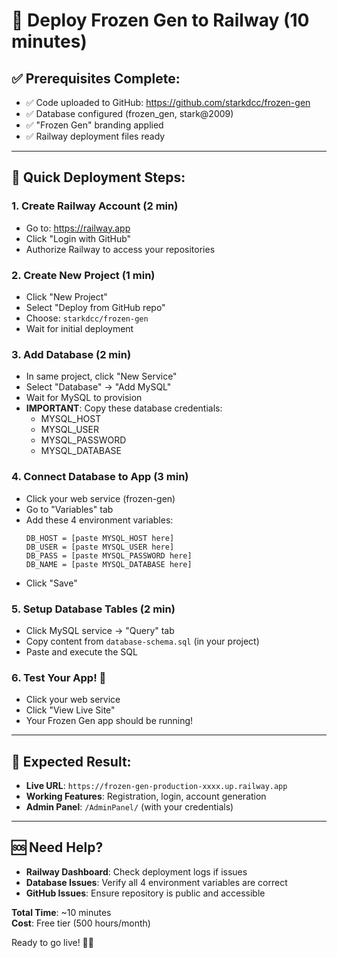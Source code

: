 # 🚂 Deploy Frozen Gen to Railway (10 minutes)

## ✅ Prerequisites Complete:
- ✅ Code uploaded to GitHub: https://github.com/starkdcc/frozen-gen
- ✅ Database configured (frozen_gen, stark@2009)
- ✅ "Frozen Gen" branding applied
- ✅ Railway deployment files ready

---

## 🚀 Quick Deployment Steps:

### **1. Create Railway Account (2 min)**
- Go to: https://railway.app
- Click "Login with GitHub" 
- Authorize Railway to access your repositories

### **2. Create New Project (1 min)**
- Click "New Project"
- Select "Deploy from GitHub repo"
- Choose: `starkdcc/frozen-gen`
- Wait for initial deployment

### **3. Add Database (2 min)**
- In same project, click "New Service" 
- Select "Database" → "Add MySQL"
- Wait for MySQL to provision
- **IMPORTANT**: Copy these database credentials:
  - MYSQL_HOST
  - MYSQL_USER  
  - MYSQL_PASSWORD
  - MYSQL_DATABASE

### **4. Connect Database to App (3 min)**
- Click your web service (frozen-gen)
- Go to "Variables" tab
- Add these 4 environment variables:
  ```
  DB_HOST = [paste MYSQL_HOST here]
  DB_USER = [paste MYSQL_USER here] 
  DB_PASS = [paste MYSQL_PASSWORD here]
  DB_NAME = [paste MYSQL_DATABASE here]
  ```
- Click "Save"

### **5. Setup Database Tables (2 min)**
- Click MySQL service → "Query" tab
- Copy content from `database-schema.sql` (in your project)
- Paste and execute the SQL

### **6. Test Your App! 🎉**
- Click your web service
- Click "View Live Site"  
- Your Frozen Gen app should be running!

---

## 🎯 Expected Result:
- **Live URL**: `https://frozen-gen-production-xxxx.up.railway.app`
- **Working Features**: Registration, login, account generation
- **Admin Panel**: `/AdminPanel/` (with your credentials)

---

## 🆘 Need Help?
- **Railway Dashboard**: Check deployment logs if issues
- **Database Issues**: Verify all 4 environment variables are correct
- **GitHub Issues**: Ensure repository is public and accessible

**Total Time**: ~10 minutes  
**Cost**: Free tier (500 hours/month)

Ready to go live! 🧊✨